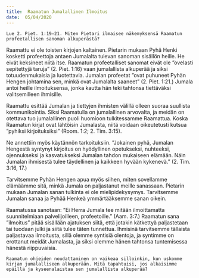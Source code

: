 ```yaml
---
title:  Raamatun Jumalallinen Ilmoitus
date:  05/04/2020
---
```


`Lue 2. Piet. 1:19–21. Miten Pietari ilmaisee näkemyksensä Raamatun profeetallisen sanoman alkuperästä?`

Raamattu ei ole toisten kirjojen kaltainen. Pietarin mukaan Pyhä Henki kosketti profeettoja antaen Jumalalta tulevan sanoman sisällön heille. He eivät keksineet niitä itse. Raamatun profeetalliset sanomat eivät ole ”ovelasti sepitettyjä taruja” (2. Piet. 1:16) vaan jumalallista alkuperää ja siksi totuudenmukaisia ja luotettavia. Jumalan profeetat ”ovat puhuneet Pyhän Hengen johtamina sen, minkä ovat Jumalalta saaneet” (2. Piet. 1:21.) Jumala antoi heille ilmoituksensa, jonka kautta hän teki tahtonsa tiettäväksi valitsemilleen ihmisille.

Raamattu esittää Jumalan ja tiettyjen ihmisten välillä olleen suoraa suullista kommunikointia. Siksi Raamatulla on jumalallinen arvovalta, ja meidän on otettava tuo jumalallinen puoli huomioon tulkitessamme Raamattua. Koska Raamatun kirjat ovat lähtöisin Jumalasta, niitä voidaan oikeutetusti kutsua ”pyhiksi kirjoituksiksi” (Room. 1:2; 2. Tim. 3:15).

Ne annettiin myös käytännön tarkoituksiin. ”Jokainen pyhä, Jumalan Hengestä syntynyt kirjoitus on hyödyllinen opetukseksi, nuhteeksi, ojennukseksi ja kasvatukseksi Jumalan tahdon mukaiseen elämään. Näin Jumalan ihmisestä tulee täydellinen ja kaikkeen hyvään kykenevä.” (2. Tim. 3:16, 17.)

Tarvitsemme Pyhän Hengen apua myös siihen, miten sovellamme elämäämme sitä, minkä Jumala on paljastanut meille sanassaan. Pietarin mukaan Jumalan sanan tulkinta ei ole mielipidekysymys. Tarvitsemme Jumalan sanaa ja Pyhää Henkeä ymmärtääksemme sanan oikein.

Raamatussa sanotaan: ”Ei Herra Jumala tee mitään ilmoittamatta suunnitelmiaan palvelijoilleen, profeetoille.” (Aam. 3:7.) Raamatun sana ”ilmoitus” pitää sisällään ajatuksen siitä, että jotakin kätkettyä paljastetaan tai tuodaan julki ja siitä tulee täten tunnettua. Ihmisinä tarvitsemme tällaista paljastavaa ilmoitusta, sillä olemme syntisiä olentoja, ja syntimme on erottanut meidät Jumalasta, ja siksi olemme hänen tahtonsa tuntemisessa hänestä riippuvaisia.

`Raamatun ohjeiden noudattaminen on vaikeaa silloinkin, kun uskomme kirjan jumalalliseen alkuperään. Mitä tapahtuisi, jos alkaisimme epäillä ja kyseenalaistaa sen jumalallista alkuperää?`